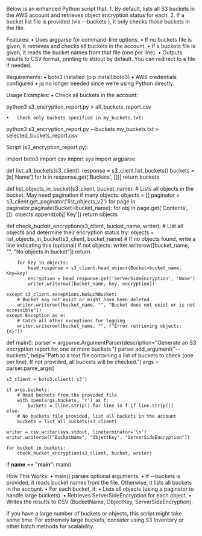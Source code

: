 Below is an enhanced Python script that:
	1.	By default, lists all S3 buckets in the AWS account and retrieves object encryption status for each.
	2.	If a bucket list file is provided (via --buckets <filename>), it only checks those buckets in the file.

Features:
	•	Uses argparse for command-line options.
	•	If no buckets file is given, it retrieves and checks all buckets in the account.
	•	If a buckets file is given, it reads the bucket names from that file (one per line).
	•	Outputs results to CSV format, printing to stdout by default. You can redirect to a file if needed.

Requirements:
	•	boto3 installed (pip install boto3)
	•	AWS credentials configured
	•	jq no longer needed since we’re using Python directly.

Usage Examples:
	•	Check all buckets in the account:

python3 s3_encryption_report.py > all_buckets_report.csv


	•	Check only buckets specified in my_buckets.txt:

python3 s3_encryption_report.py --buckets my_buckets.txt > selected_buckets_report.csv



Script (s3_encryption_report.py):

import boto3
import csv
import sys
import argparse

def list_all_buckets(s3_client):
    response = s3_client.list_buckets()
    buckets = [b['Name'] for b in response.get('Buckets', [])]
    return buckets

def list_objects_in_bucket(s3_client, bucket_name):
    # Lists all objects in the bucket. May need pagination if many objects.
    objects = []
    paginator = s3_client.get_paginator('list_objects_v2')
    for page in paginator.paginate(Bucket=bucket_name):
        for obj in page.get('Contents', []):
            objects.append(obj['Key'])
    return objects

def check_bucket_encryption(s3_client, bucket_name, writer):
    # List all objects and determine their encryption status
    try:
        objects = list_objects_in_bucket(s3_client, bucket_name)
        # If no objects found, write a line indicating this (optional)
        if not objects:
            writer.writerow([bucket_name, "", "No objects in bucket"])
            return

        for key in objects:
            head_response = s3_client.head_object(Bucket=bucket_name, Key=key)
            encryption = head_response.get('ServerSideEncryption', 'None')
            writer.writerow([bucket_name, key, encryption])

    except s3_client.exceptions.NoSuchBucket:
        # Bucket may not exist or might have been deleted
        writer.writerow([bucket_name, "", "Bucket does not exist or is not accessible"])
    except Exception as e:
        # Catch all other exceptions for logging
        writer.writerow([bucket_name, "", f"Error retrieving objects: {e}"])

def main():
    parser = argparse.ArgumentParser(description="Generate an S3 encryption report for one or more buckets.")
    parser.add_argument("--buckets", help="Path to a text file containing a list of buckets to check (one per line). If not provided, all buckets will be checked.")
    args = parser.parse_args()

    s3_client = boto3.client('s3')

    if args.buckets:
        # Read buckets from the provided file
        with open(args.buckets, 'r') as f:
            buckets = [line.strip() for line in f if line.strip()]
    else:
        # No buckets file provided, list all buckets in the account
        buckets = list_all_buckets(s3_client)

    writer = csv.writer(sys.stdout, lineterminator='\n')
    writer.writerow(["BucketName", "ObjectKey", "ServerSideEncryption"])

    for bucket in buckets:
        check_bucket_encryption(s3_client, bucket, writer)

if __name__ == "__main__":
    main()

How This Works:
	•	main() parses optional arguments.
	•	If --buckets is provided, it reads bucket names from the file. Otherwise, it lists all buckets in the account.
	•	For each bucket, it:
	•	Lists all objects (using a paginator to handle large buckets).
	•	Retrieves ServerSideEncryption for each object.
	•	Writes the results to CSV (BucketName, ObjectKey, ServerSideEncryption).

If you have a large number of buckets or objects, this script might take some time. For extremely large buckets, consider using S3 Inventory or other batch methods for scalability.